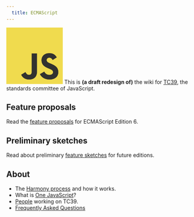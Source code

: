 ```yaml
---
  title: ECMAScript
---
```


<img class="logo" src="public/images/js.jpg" width="150" height="150"/> This is **(a draft redesign of)** the wiki for [TC39](http://www.ecma-international.org/memento/TC39.htm), the standards committee of JavaScript.

## Feature proposals

Read the [feature proposals](/proposals) for ECMAScript Edition 6.

## Preliminary sketches

Read about preliminary [feature sketches](/sketches) for future editions.

## About

  * The [Harmony process](/about/harmony) and how it works.
  * What is [One JavaScript](/about/onejs)?
  * [People](/about/people) working on TC39.
  * [Frequently Asked Questions](/about/faq)
